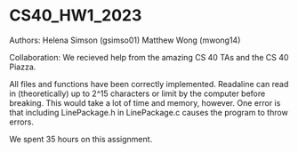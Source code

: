 # CS40_HW1_2023

Authors: Helena Simson (gsimso01)
         Matthew Wong (mwong14)

Collaboration: We recieved help from the amazing CS 40 TAs and the CS 40 
Piazza.

All files and functions have been correctly implemented.
Readaline can read in (theoretically) up to 2^15 characters or limit by the 
computer before breaking. This would take a lot of time and memory, however.
One error is that including LinePackage.h in LinePackage.c causes the program to
throw errors.

We spent 35 hours on this assignment.